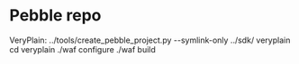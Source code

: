 Pebble repo
===========

VeryPlain:
../tools/create_pebble_project.py --symlink-only ../sdk/ veryplain
cd veryplain
./waf configure
./waf build